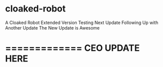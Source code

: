 cloaked-robot
=============

A Cloaked Robot
Extended Version
Testing Next Update
Following Up with Another Update
The New Update is Awesome

=============
CEO UPDATE HERE
=============

